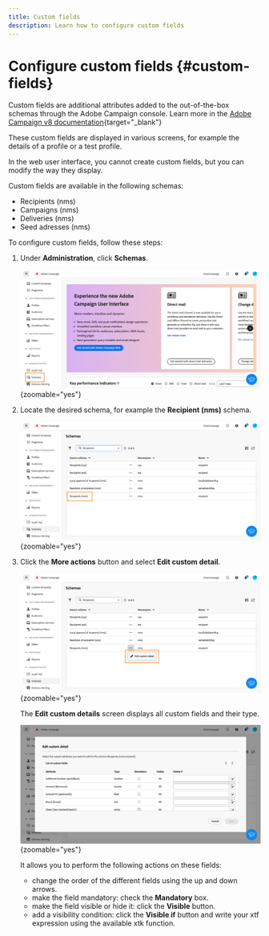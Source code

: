 ```yaml
---
title: Custom fields
description: Learn how to configure custom fields
---
```

# Configure custom fields {#custom-fields}

Custom fields are additional attributes added to the out-of-the-box schemas through the Adobe Campaign console. Learn more in the [Adobe Campaign v8 documentation](https://experienceleague.adobe.com/docs/campaign/campaign-v8/developer/shemas-forms/extend-schema.html){target="_blank"}

These custom fields are displayed in various screens, for example the details of a profile or a test profile.

In the web user interface, you cannot create custom fields, but you can modify the way they display.

Custom fields are available in the following schemas:

* Recipients (nms)
* Campaigns (nms)
* Deliveries (nms)
* Seed adresses (nms)

To configure custom fields, follow these steps:

1. Under **Administration**, click **Schemas**.

    ![](assets/custom-fields.png){zoomable="yes"}

1. Locate the desired schema, for example the **Recipient (nms)** schema.

    ![](assets/custom-fields2.png){zoomable="yes"}

1. Click the **More actions** button and select **Edit custom detail**. 

    ![](assets/custom-fields3.png){zoomable="yes"}

    The **Edit custom details** screen displays all custom fields and their type. 

    ![](assets/custom-fields4.png){zoomable="yes"}

    It allows you to perform the following actions on these fields:

    * change the order of the different fields using the up and down arrows.
    * make the field mandatory: check the **Mandatory** box. 
    * make the field visible or hide it: click the **Visible** button.
    * add a visibility condition: click the **Visible if** button and write your xtf expression using the available xtk function.
